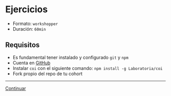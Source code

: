 # Ejercicios

* Formato: `workshopper`
* Duración: `60min`

## Requisitos

* Es fundamental tener instalado y configurado `git` y `npm`
* Cuenta en [GitHub](https://github.com/)
* Instalar `coi` con el siguiente comando: `npm install -g Laboratoria/coi`
* Fork propio del repo de tu cohort

***

[Continuar](../09-solucionario.md)
